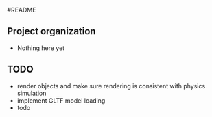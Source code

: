 #README

## Project organization
* Nothing here yet

## TODO
* render objects and make sure rendering is consistent with physics simulation
* implement GLTF model loading
* todo

